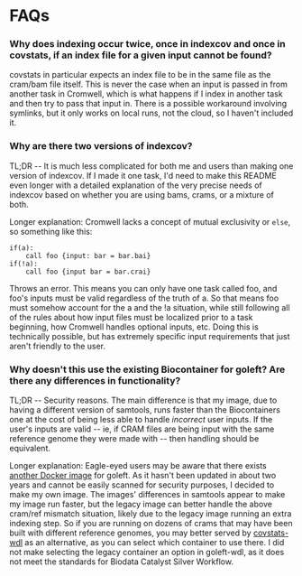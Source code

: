 # FAQs

### Why does indexing occur twice, once in indexcov and once in covstats, if an index file for a given input cannot be found?
covstats in particular expects an index file to be in the same file as the cram/bam file itself. This is never the case when an input is passed in from another task in Cromwell, which is what happens if I index in another task and then try to pass that input in. There is a possible workaround involving symlinks, but it only works on local runs, not the cloud, so I haven't included it.  

### Why are there two versions of indexcov?
TL;DR -- It is much less complicated for both me and users than making one version of indexcov. If I made it one task, I'd need to make this README even longer with a detailed explanation of the very precise needs of indexcov based on whether you are using bams, crams, or a mixture of both.  

Longer explanation: Cromwell lacks a concept of mutual exclusivity or `else`, so something like this:
```
if(a):
	call foo {input: bar = bar.bai}
if(!a):
	call foo {input bar = bar.crai}
```
Throws an error. This means you can only have one task called foo, and foo's inputs must be valid regardless of the truth of a. So that means foo must somehow account for the a and the !a situation, while still following all of the rules about how input files must be localized prior to a task beginning, how Cromwell handles optional inputs, etc. Doing this is technically possible, but has extremely specific input requirements that just aren't friendly to the user.

### Why doesn't this use the existing Biocontainer for goleft? Are there any differences in functionality?
TL;DR -- Security reasons. The main difference is that my image, due to having a different version of samtools, runs faster than the Biocontainers one at the cost of being less able to handle *incorrect* user inputs. If the user's inputs are valid -- ie, if CRAM files are being input with the same reference genome they were made with -- then handling should be equivalent.

Longer explanation: Eagle-eyed users may be aware that there exists [another Docker image](https://quay.io/repository/biocontainers/goleft?tab=tags) for goleft. As it hasn't been updated in about two years and cannot be easily scanned for security purposes, I decided to make my own image. The images' differences in samtools appear to make my image run faster, but the legacy image can better handle the above cram/ref mismatch situation, likely due to the legacy image running an extra indexing step. So if you are running on dozens of crams that may have been built with different reference genomes, you may better served by [covstats-wdl](https://github.com/aofarrel/covstats-wdl/) as an alternative, as you can select which container to use there. I did not make selecting the legacy container an option in goleft-wdl, as it does not meet the standards for Biodata Catalyst Silver Workflow.